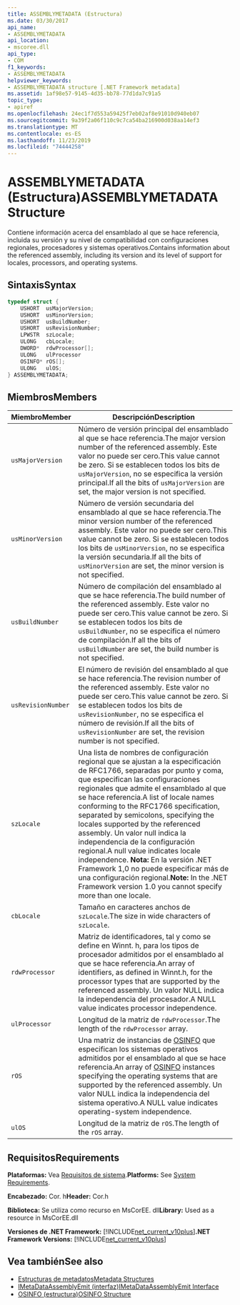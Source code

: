 ```yaml
---
title: ASSEMBLYMETADATA (Estructura)
ms.date: 03/30/2017
api_name:
- ASSEMBLYMETADATA
api_location:
- mscoree.dll
api_type:
- COM
f1_keywords:
- ASSEMBLYMETADATA
helpviewer_keywords:
- ASSEMBLYMETADATA structure [.NET Framework metadata]
ms.assetid: 1af98e57-9145-4d35-bb78-77d1da7c91a5
topic_type:
- apiref
ms.openlocfilehash: 24ec1f7d553a59425f7eb02af8e91010d940eb07
ms.sourcegitcommit: 9a39f2a06f110c9c7ca54ba216900d038aa14ef3
ms.translationtype: MT
ms.contentlocale: es-ES
ms.lasthandoff: 11/23/2019
ms.locfileid: "74444258"
---
```

# <a name="assemblymetadata-structure"></a><span data-ttu-id="06f0f-102">ASSEMBLYMETADATA (Estructura)</span><span class="sxs-lookup"><span data-stu-id="06f0f-102">ASSEMBLYMETADATA Structure</span></span>
<span data-ttu-id="06f0f-103">Contiene información acerca del ensamblado al que se hace referencia, incluida su versión y su nivel de compatibilidad con configuraciones regionales, procesadores y sistemas operativos.</span><span class="sxs-lookup"><span data-stu-id="06f0f-103">Contains information about the referenced assembly, including its version and its level of support for locales, processors, and operating systems.</span></span>  
  
## <a name="syntax"></a><span data-ttu-id="06f0f-104">Sintaxis</span><span class="sxs-lookup"><span data-stu-id="06f0f-104">Syntax</span></span>  
  
```cpp  
typedef struct {  
    USHORT  usMajorVersion;  
    USHORT  usMinorVersion;  
    USHORT  usBuildNumber;  
    USHORT  usRevisionNumber;  
    LPWSTR  szLocale;  
    ULONG   cbLocale;  
    DWORD*  rdwProcessor[];  
    ULONG   ulProcessor  
    OSINFO* rOS[];  
    ULONG   ulOS;  
} ASSEMBLYMETADATA;  
```  
  
## <a name="members"></a><span data-ttu-id="06f0f-105">Miembros</span><span class="sxs-lookup"><span data-stu-id="06f0f-105">Members</span></span>  
  
|<span data-ttu-id="06f0f-106">Miembro</span><span class="sxs-lookup"><span data-stu-id="06f0f-106">Member</span></span>|<span data-ttu-id="06f0f-107">Descripción</span><span class="sxs-lookup"><span data-stu-id="06f0f-107">Description</span></span>|  
|------------|-----------------|  
|`usMajorVersion`|<span data-ttu-id="06f0f-108">Número de versión principal del ensamblado al que se hace referencia.</span><span class="sxs-lookup"><span data-stu-id="06f0f-108">The major version number of the referenced assembly.</span></span> <span data-ttu-id="06f0f-109">Este valor no puede ser cero.</span><span class="sxs-lookup"><span data-stu-id="06f0f-109">This value cannot be zero.</span></span> <span data-ttu-id="06f0f-110">Si se establecen todos los bits de `usMajorVersion`, no se especifica la versión principal.</span><span class="sxs-lookup"><span data-stu-id="06f0f-110">If all the bits of `usMajorVersion` are set, the major version is not specified.</span></span>|  
|`usMinorVersion`|<span data-ttu-id="06f0f-111">Número de versión secundaria del ensamblado al que se hace referencia.</span><span class="sxs-lookup"><span data-stu-id="06f0f-111">The minor version number of the referenced assembly.</span></span> <span data-ttu-id="06f0f-112">Este valor no puede ser cero.</span><span class="sxs-lookup"><span data-stu-id="06f0f-112">This value cannot be zero.</span></span> <span data-ttu-id="06f0f-113">Si se establecen todos los bits de `usMinorVersion`, no se especifica la versión secundaria.</span><span class="sxs-lookup"><span data-stu-id="06f0f-113">If all the bits of `usMinorVersion` are set, the minor version is not specified.</span></span>|  
|`usBuildNumber`|<span data-ttu-id="06f0f-114">Número de compilación del ensamblado al que se hace referencia.</span><span class="sxs-lookup"><span data-stu-id="06f0f-114">The build number of the referenced assembly.</span></span> <span data-ttu-id="06f0f-115">Este valor no puede ser cero.</span><span class="sxs-lookup"><span data-stu-id="06f0f-115">This value cannot be zero.</span></span> <span data-ttu-id="06f0f-116">Si se establecen todos los bits de `usBuildNumber`, no se especifica el número de compilación.</span><span class="sxs-lookup"><span data-stu-id="06f0f-116">If all the bits of `usBuildNumber` are set, the build number is not specified.</span></span>|  
|`usRevisionNumber`|<span data-ttu-id="06f0f-117">El número de revisión del ensamblado al que se hace referencia.</span><span class="sxs-lookup"><span data-stu-id="06f0f-117">The revision number of the referenced assembly.</span></span> <span data-ttu-id="06f0f-118">Este valor no puede ser cero.</span><span class="sxs-lookup"><span data-stu-id="06f0f-118">This value cannot be zero.</span></span> <span data-ttu-id="06f0f-119">Si se establecen todos los bits de `usRevisionNumber`, no se especifica el número de revisión.</span><span class="sxs-lookup"><span data-stu-id="06f0f-119">If all the bits of `usRevisionNumber` are set, the revision number is not specified.</span></span>|  
|`szLocale`|<span data-ttu-id="06f0f-120">Una lista de nombres de configuración regional que se ajustan a la especificación de RFC1766, separadas por punto y coma, que especifican las configuraciones regionales que admite el ensamblado al que se hace referencia.</span><span class="sxs-lookup"><span data-stu-id="06f0f-120">A list of locale names conforming to the RFC1766 specification, separated by semicolons, specifying the locales supported by the referenced assembly.</span></span> <span data-ttu-id="06f0f-121">Un valor null indica la independencia de la configuración regional.</span><span class="sxs-lookup"><span data-stu-id="06f0f-121">A null value indicates locale independence.</span></span> <span data-ttu-id="06f0f-122">**Nota:**  En la versión .NET Framework 1,0 no puede especificar más de una configuración regional.</span><span class="sxs-lookup"><span data-stu-id="06f0f-122">**Note:**  In the .NET Framework version 1.0 you cannot specify more than one locale.</span></span>|  
|`cbLocale`|<span data-ttu-id="06f0f-123">Tamaño en caracteres anchos de `szLocale`.</span><span class="sxs-lookup"><span data-stu-id="06f0f-123">The size in wide characters of `szLocale`.</span></span>|  
|`rdwProcessor`|<span data-ttu-id="06f0f-124">Matriz de identificadores, tal y como se define en Winnt. h, para los tipos de procesador admitidos por el ensamblado al que se hace referencia.</span><span class="sxs-lookup"><span data-stu-id="06f0f-124">An array of identifiers, as defined in Winnt.h, for the processor types that are supported by the referenced assembly.</span></span> <span data-ttu-id="06f0f-125">Un valor NULL indica la independencia del procesador.</span><span class="sxs-lookup"><span data-stu-id="06f0f-125">A NULL value indicates processor independence.</span></span>|  
|`ulProcessor`|<span data-ttu-id="06f0f-126">Longitud de la matriz de `rdwProcessor`.</span><span class="sxs-lookup"><span data-stu-id="06f0f-126">The length of the `rdwProcessor` array.</span></span>|  
|`rOS`|<span data-ttu-id="06f0f-127">Una matriz de instancias de [OSINFO](../../../../docs/framework/unmanaged-api/metadata/osinfo-structure.md) que especifican los sistemas operativos admitidos por el ensamblado al que se hace referencia.</span><span class="sxs-lookup"><span data-stu-id="06f0f-127">An array of [OSINFO](../../../../docs/framework/unmanaged-api/metadata/osinfo-structure.md) instances specifying the operating systems that are supported by the referenced assembly.</span></span> <span data-ttu-id="06f0f-128">Un valor NULL indica la independencia del sistema operativo.</span><span class="sxs-lookup"><span data-stu-id="06f0f-128">A NULL value indicates operating-system independence.</span></span>|  
|`ulOS`|<span data-ttu-id="06f0f-129">Longitud de la matriz de `rOS`.</span><span class="sxs-lookup"><span data-stu-id="06f0f-129">The length of the `rOS` array.</span></span>|  
  
## <a name="requirements"></a><span data-ttu-id="06f0f-130">Requisitos</span><span class="sxs-lookup"><span data-stu-id="06f0f-130">Requirements</span></span>  
 <span data-ttu-id="06f0f-131">**Plataformas:** Vea [Requisitos de sistema](../../../../docs/framework/get-started/system-requirements.md).</span><span class="sxs-lookup"><span data-stu-id="06f0f-131">**Platforms:** See [System Requirements](../../../../docs/framework/get-started/system-requirements.md).</span></span>  
  
 <span data-ttu-id="06f0f-132">**Encabezado:** Cor. h</span><span class="sxs-lookup"><span data-stu-id="06f0f-132">**Header:** Cor.h</span></span>  
  
 <span data-ttu-id="06f0f-133">**Biblioteca:** Se utiliza como recurso en MsCorEE. dll</span><span class="sxs-lookup"><span data-stu-id="06f0f-133">**Library:** Used as a resource in MsCorEE.dll</span></span>  
  
 <span data-ttu-id="06f0f-134">**Versiones de .NET Framework:** [!INCLUDE[net_current_v10plus](../../../../includes/net-current-v10plus-md.md)]</span><span class="sxs-lookup"><span data-stu-id="06f0f-134">**.NET Framework Versions:** [!INCLUDE[net_current_v10plus](../../../../includes/net-current-v10plus-md.md)]</span></span>  
  
## <a name="see-also"></a><span data-ttu-id="06f0f-135">Vea también</span><span class="sxs-lookup"><span data-stu-id="06f0f-135">See also</span></span>

- [<span data-ttu-id="06f0f-136">Estructuras de metadatos</span><span class="sxs-lookup"><span data-stu-id="06f0f-136">Metadata Structures</span></span>](../../../../docs/framework/unmanaged-api/metadata/metadata-structures.md)
- [<span data-ttu-id="06f0f-137">IMetaDataAssemblyEmit (interfaz)</span><span class="sxs-lookup"><span data-stu-id="06f0f-137">IMetaDataAssemblyEmit Interface</span></span>](../../../../docs/framework/unmanaged-api/metadata/imetadataassemblyemit-interface.md)
- [<span data-ttu-id="06f0f-138">OSINFO (estructura)</span><span class="sxs-lookup"><span data-stu-id="06f0f-138">OSINFO Structure</span></span>](../../../../docs/framework/unmanaged-api/metadata/osinfo-structure.md)
